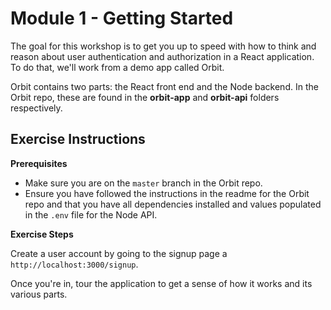 # Module 1 - Getting Started

The goal for this workshop is to get you up to speed with how to think and reason about user authentication and authorization in a React application. To do that, we'll work from a demo app called Orbit.

Orbit contains two parts: the React front end and the Node backend. In the Orbit repo, these are found in the **orbit-app** and **orbit-api** folders respectively.

## Exercise Instructions

**Prerequisites**

- Make sure you are on the `master` branch in the Orbit repo.
- Ensure you have followed the instructions in the readme for the Orbit repo and that you have all dependencies installed and values populated in the `.env` file for the Node API.

**Exercise Steps**

Create a user account by going to the signup page a `http://localhost:3000/signup`.

Once you're in, tour the application to get a sense of how it works and its various parts.
